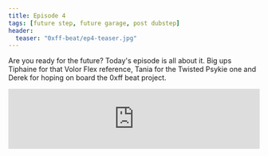 ```yaml
---
title: Episode 4
tags: [future step, future garage, post dubstep]
header: 
  teaser: "0xff-beat/ep4-teaser.jpg"
---
```


Are you ready for the future? Today's episode is all about it.
Big ups Tiphaine for that Volor Flex reference, Tania for the Twisted Psykie one and Derek for hoping on board the 0xff beat project.

<iframe width="100%" height="120" src="https://www.mixcloud.com/widget/iframe/?feed=https%3A%2F%2Fwww.mixcloud.com%2Fsergioagostinho%2F0xff-beat-episode-4%2F&hide_cover=1&light=1" frameborder="0"></iframe>